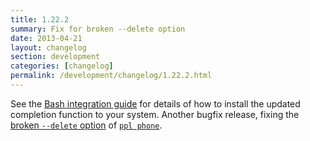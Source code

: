 ```yaml
---
title: 1.22.2
summary: Fix for broken --delete option
date: 2013-04-21
layout: changelog
section: development
categories: [changelog]
permalink: /development/changelog/1.22.2.html
---
```


See the [Bash integration guide](/documentation/integration/bash) for details of
how to install the updated completion function to your system.  Another bugfix
release, fixing the [broken `--delete`
option](https://github.com/henrycatalinismith/ppl/issues/33) of [`ppl
phone`](/documentation/commands/phone).
